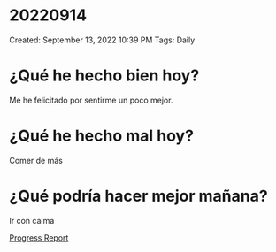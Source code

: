 # 20220914

Created: September 13, 2022 10:39 PM
Tags: Daily

# ¿Qué he hecho bien hoy?

Me he felicitado por sentirme un poco mejor.

# ¿Qué he hecho mal hoy?

Comer de más

# ¿Qué podría hacer mejor mañana?

Ir con calma

[Progress Report](Progress%20Report%2014bbd9609acc4700b4a4ff6ee5133208.md)